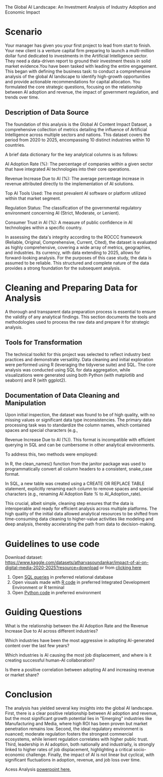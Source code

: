 The Global AI Landscape: An Investment Analysis of Industry Adoption and Economic Impact

# Scenario
Your manager has given you your first project to lead from start to finish.
Your new client is a venture capital firm preparing to launch a multi-million dollar fund dedicated to investments in the Artificial Intelligence sector. They need a data-driven report to ground their investment thesis in solid market evidence.You have been tasked with leading the entire engagement. This began with defining the business task: to conduct a comprehensive analysis of the global AI landscape to identify high-growth opportunities and provide actionable recommendations for capital allocation. You formulated the core strategic questions, focusing on the relationship between AI adoption and revenue, the impact of government regulation, and trends over time.
  

##  Description of Data Source
The foundation of this analysis is the Global AI Content Impact Dataset, a comprehensive collection of metrics detailing the influence of Artificial Intelligence across multiple sectors and nations. This dataset covers the period from 2020 to 2025, encompassing 10 distinct industries within 10 countries.   

A brief data dictionary for the key analytical columns is as follows:

AI Adoption Rate (%): The percentage of companies within a given sector that have integrated AI technologies into their core operations.

Revenue Increase Due to AI (%): The average percentage increase in revenue attributed directly to the implementation of AI solutions.

Top AI Tools Used: The most prevalent AI software or platform utilized within that market segment.

Regulation Status: The classification of the governmental regulatory environment concerning AI (Strict, Moderate, or Lenient).

Consumer Trust in AI (%): A measure of public confidence in AI technologies within a specific country.

In assessing the data's integrity according to the ROCCC framework (Reliable, Original, Comprehensive, Current, Cited), the dataset is evaluated as highly comprehensive, covering a wide array of metrics, geographies, and industries. Its currency, with data extending to 2025, allows for forward-looking analysis. For the purposes of this case study, the data is assumed to be reliable. This structured and complete nature of the data provides a strong foundation for the subsequent analysis. 

# Cleaning and Preparing Data for Analysis
A thorough and transparent data preparation process is essential to ensure the validity of any analytical findings. This section documents the tools and methodologies used to process the raw data and prepare it for strategic analysis.

## Tools for Transformation
The technical toolkit for this project was selected to reflect industry best practices and demonstrate versatility. Data cleaning and initial exploration were performed using R (leveraging the tidyverse suite) and SQL. The core analysis was conducted using SQL for data aggregation, while visualizations were generated using both Python (with matplotlib and seaborn) and R (with ggplot2).

## Documentation of Data Cleaning and Manipulation
Upon initial inspection, the dataset was found to be of high quality, with no missing values or significant data type inconsistencies. The primary data processing task was to standardize the column names, which contained spaces and special characters (e.g.,    

Revenue Increase Due to AI (%)). This format is incompatible with efficient querying in SQL and can be cumbersome in other analytical environments.

To address this, two methods were employed:

In R, the clean_names() function from the janitor package was used to programmatically convert all column headers to a consistent, snake_case format.

In SQL, a new table was created using a CREATE OR REPLACE TABLE statement, explicitly renaming each column to remove spaces and special characters (e.g., renaming AI Adoption Rate _%_ to AI_Adoption_rate).

This crucial, albeit simple, cleaning step ensures that the data is interoperable and ready for efficient analysis across multiple platforms. The high quality of the initial data allowed analytical resources to be shifted from time-consuming data cleaning to higher-value activities like modeling and deep analysis, thereby accelerating the path from data to decision-making.

# Guidelines to use code
Download dataset: https://www.kaggle.com/datasets/atharvasoundankar/impact-of-ai-on-digital-media-2020-2025?resource=download 
or from [clicking here](Data-analytics-case-study-1/Global_AI_Content_Impact_Dataset.csv)

1. Open [SQL queries](SQL_queries) in preferred relational database
2. Open visuals made with [R code](R_code) in preferred Integrated Development Environment or R terminal
3. Open [Python code](Python_code) in preferred environment 

# Guiding Questions 

What is the relationship between the AI Adoption Rate and the Revenue Increase Due to AI across different industries?

Which industries have been the most aggressive in adopting AI-generated content over the last few years? 

Which industries is AI causing the most job displacement, and where is it creating successful human-AI collaboration?

Is there a positive correlation between adopting AI and increasing revenue or market share?

# Conclusion 
The analysis has yielded several key insights into the global AI landscape. First, there is a clear positive relationship between AI adoption and revenue, but the most significant growth potential lies in "Emerging" industries like Manufacturing and Media, where high ROI has been proven but market penetration remains low. Second, the ideal regulatory environment is nuanced; moderate regulation fosters the strongest commercial ecosystems, while lenient regulation correlates with higher public trust. Third, leadership in AI adoption, both nationally and industrially, is strongly linked to higher rates of job displacement, highlighting a critical socio-economic challenge. Finally, the impact of AI is not linear but cyclical, with significant fluctuations in adoption, revenue, and job loss over time.

Acess Analysis [powerpoint here.](Data_analytics_project.pptx)
